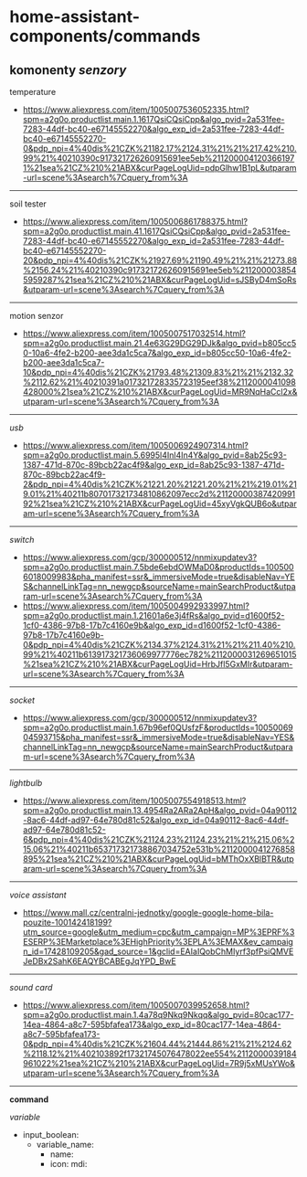 # home-assistant-components/commands

**komonenty**
*senzory*
----------------------------
temperature
- https://www.aliexpress.com/item/1005007536052335.html?spm=a2g0o.productlist.main.1.1617QsiCQsiCpp&algo_pvid=2a531fee-7283-44df-bc40-e67145552270&algo_exp_id=2a531fee-7283-44df-bc40-e67145552270-0&pdp_npi=4%40dis%21CZK%21182.17%2124.31%21%21%217.42%210.99%21%40210390c917321726260915691ee5eb%2112000041203661971%21sea%21CZ%210%21ABX&curPageLogUid=pdpGlhw1B1pL&utparam-url=scene%3Asearch%7Cquery_from%3A
----------------------------
soil tester
- https://www.aliexpress.com/item/1005006861788375.html?spm=a2g0o.productlist.main.41.1617QsiCQsiCpp&algo_pvid=2a531fee-7283-44df-bc40-e67145552270&algo_exp_id=2a531fee-7283-44df-bc40-e67145552270-20&pdp_npi=4%40dis%21CZK%21927.69%21190.49%21%21%21273.88%2156.24%21%40210390c917321726260915691ee5eb%2112000038545959287%21sea%21CZ%210%21ABX&curPageLogUid=sJSByD4mSoRs&utparam-url=scene%3Asearch%7Cquery_from%3A
----------------------------
motion senzor
- https://www.aliexpress.com/item/1005007517032514.html?spm=a2g0o.productlist.main.21.4e63G29DG29DJk&algo_pvid=b805cc50-10a6-4fe2-b200-aee3da1c5ca7&algo_exp_id=b805cc50-10a6-4fe2-b200-aee3da1c5ca7-10&pdp_npi=4%40dis%21CZK%21793.48%21309.83%21%21%2132.32%2112.62%21%40210391a017321728335723195eef38%2112000041098428000%21sea%21CZ%210%21ABX&curPageLogUid=MR9NqHaCcl2x&utparam-url=scene%3Asearch%7Cquery_from%3A
----------------------------
*usb*
- https://www.aliexpress.com/item/1005006924907314.html?spm=a2g0o.productlist.main.5.6995l4Inl4In4Y&algo_pvid=8ab25c93-1387-471d-870c-89bcb22ac4f9&algo_exp_id=8ab25c93-1387-471d-870c-89bcb22ac4f9-2&pdp_npi=4%40dis%21CZK%21221.20%21221.20%21%21%219.01%219.01%21%40211b807017321734810862097ecc2d%2112000038742099192%21sea%21CZ%210%21ABX&curPageLogUid=45xyVgkQUB6o&utparam-url=scene%3Asearch%7Cquery_from%3A
----------------------------
*switch*
- https://www.aliexpress.com/gcp/300000512/nnmixupdatev3?spm=a2g0o.productlist.main.7.5bde6ebdOWMaD0&productIds=1005006018009983&pha_manifest=ssr&_immersiveMode=true&disableNav=YES&channelLinkTag=nn_newgcp&sourceName=mainSearchProduct&utparam-url=scene%3Asearch%7Cquery_from%3A
- https://www.aliexpress.com/item/1005004992933997.html?spm=a2g0o.productlist.main.1.21601a6e3j4fRs&algo_pvid=d1600f52-1cf0-4386-97b8-17b7c4160e9b&algo_exp_id=d1600f52-1cf0-4386-97b8-17b7c4160e9b-0&pdp_npi=4%40dis%21CZK%2134.37%2124.31%21%21%211.40%210.99%21%40211b613917321736069977776ec782%2112000031269651015%21sea%21CZ%210%21ABX&curPageLogUid=HrbJfl5GxMIr&utparam-url=scene%3Asearch%7Cquery_from%3A
----------------------------
*socket*
- https://www.aliexpress.com/gcp/300000512/nnmixupdatev3?spm=a2g0o.productlist.main.1.67b96ef0QUsfzF&productIds=1005006904593715&pha_manifest=ssr&_immersiveMode=true&disableNav=YES&channelLinkTag=nn_newgcp&sourceName=mainSearchProduct&utparam-url=scene%3Asearch%7Cquery_from%3A
----------------------------
*lightbulb*
- https://www.aliexpress.com/item/1005007554918513.html?spm=a2g0o.productlist.main.13.4954Ra2ARa2ApH&algo_pvid=04a90112-8ac6-44df-ad97-64e780d81c52&algo_exp_id=04a90112-8ac6-44df-ad97-64e780d81c52-6&pdp_npi=4%40dis%21CZK%21124.23%21124.23%21%21%215.06%215.06%21%40211b653717321738867034752e531b%2112000041276858895%21sea%21CZ%210%21ABX&curPageLogUid=bMThOxXBlBTR&utparam-url=scene%3Asearch%7Cquery_from%3A
----------------------------
*voice assistant*
- https://www.mall.cz/centralni-jednotky/google-google-home-bila-pouzite-100142418199?utm_source=google&utm_medium=cpc&utm_campaign=MP%3EPRF%3ESERP%3EMarketplace%3EHighPriority%3EPLA%3EMAX&ev_campaign_id=17428109205&gad_source=1&gclid=EAIaIQobChMIyrf3pfPsiQMVEJeDBx2SahK6EAQYBCABEgJqYPD_BwE
----------------------------
*sound card*
- https://www.aliexpress.com/item/1005007039952658.html?spm=a2g0o.productlist.main.1.4a78q9Nkq9Nkqq&algo_pvid=80cac177-14ea-4864-a8c7-595bfafea173&algo_exp_id=80cac177-14ea-4864-a8c7-595bfafea173-0&pdp_npi=4%40dis%21CZK%21604.44%21444.86%21%21%2124.62%2118.12%21%402103892f17321745076478022ee554%2112000039184961022%21sea%21CZ%210%21ABX&curPageLogUid=7R9j5xMUsYWo&utparam-url=scene%3Asearch%7Cquery_from%3A
----------------------------
**command**
  
*variable*
- input_boolean:
  - variable_name:
     - name: <name>
     - icon: mdi:<icon>

